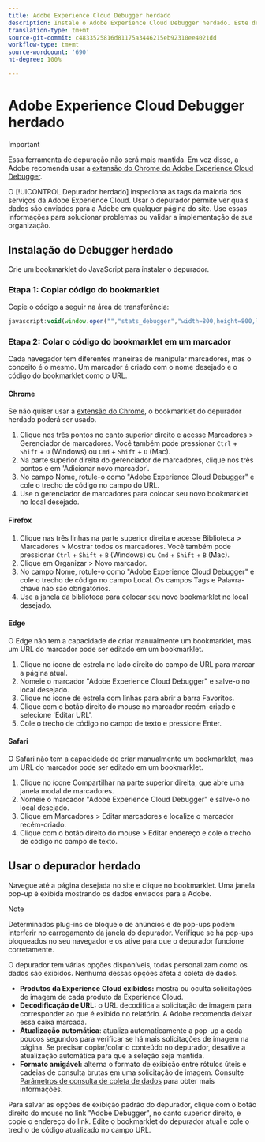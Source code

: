 ```yaml
---
title: Adobe Experience Cloud Debugger herdado
description: Instale o Adobe Experience Cloud Debugger herdado. Este depurador inspeciona as tags do Analytics, Target, Advertising Cloud, Serviço de identidade, DTM e Launch.
translation-type: tm+mt
source-git-commit: c4833525816d81175a3446215eb92310ee4021dd
workflow-type: tm+mt
source-wordcount: '690'
ht-degree: 100%

---
```



# Adobe Experience Cloud Debugger herdado

>[!IMPORTANT]
>
>Essa ferramenta de depuração não será mais mantida. Em vez disso, a Adobe recomenda usar a [extensão do Chrome do Adobe Experience Cloud Debugger](https://docs.adobe.com/content/help/pt-BR/debugger/using/experience-cloud-debugger.html).

O [!UICONTROL Depurador herdado] inspeciona as tags da maioria dos serviços da Adobe Experience Cloud. Usar o depurador permite ver quais dados são enviados para a Adobe em qualquer página do site. Use essas informações para solucionar problemas ou validar a implementação de sua organização.

## Instalação do Debugger herdado

Crie um bookmarklet do JavaScript para instalar o depurador.

### Etapa 1: Copiar código do bookmarklet

Copie o código a seguir na área de transferência:

```JavaScript
javascript:void(window.open("","stats_debugger","width=800,height=800,location=0,menubar=0,status=1,toolbar=0,resizable=1,scrollbars=1").document.write("<script language=\"JavaScript\" id=dbg src=\"https://www.adobetag.com/d1/digitalpulsedebugger/live/DPD.js\"></"+"script>"+"<script language=\"JavaScript\">window.focus();</script>"));
```

### Etapa 2: Colar o código do bookmarklet em um marcador

Cada navegador tem diferentes maneiras de manipular marcadores, mas o conceito é o mesmo. Um marcador é criado com o nome desejado e o código do bookmarklet como o URL.

#### Chrome

Se não quiser usar a [extensão do Chrome](https://docs.adobe.com/content/help/pt-BR/debugger/using/experience-cloud-debugger.html), o bookmarklet do depurador herdado poderá ser usado.

1. Clique nos três pontos no canto superior direito e acesse Marcadores > Gerenciador de marcadores. Você também pode pressionar `Ctrl` + `Shift` + `O` (Windows) ou `Cmd` + `Shift` + `O` (Mac).
2. Na parte superior direita do gerenciador de marcadores, clique nos três pontos e em &#39;Adicionar novo marcador&#39;.
3. No campo Nome, rotule-o como &quot;Adobe Experience Cloud Debugger&quot; e cole o trecho de código no campo do URL.
4. Use o gerenciador de marcadores para colocar seu novo bookmarklet no local desejado.

#### Firefox

1. Clique nas três linhas na parte superior direita e acesse Biblioteca > Marcadores > Mostrar todos os marcadores. Você também pode pressionar `Ctrl` + `Shift` + `B` (Windows) ou `Cmd` + `Shift` + `B` (Mac).
2. Clique em Organizar > Novo marcador.
3. No campo Nome, rotule-o como &quot;Adobe Experience Cloud Debugger&quot; e cole o trecho de código no campo Local. Os campos Tags e Palavra-chave não são obrigatórios.
4. Use a janela da biblioteca para colocar seu novo bookmarklet no local desejado.

#### Edge

O Edge não tem a capacidade de criar manualmente um bookmarklet, mas um URL do marcador pode ser editado em um bookmarklet.

1. Clique no ícone de estrela no lado direito do campo de URL para marcar a página atual.
2. Nomeie o marcador &quot;Adobe Experience Cloud Debugger&quot; e salve-o no local desejado.
3. Clique no ícone de estrela com linhas para abrir a barra Favoritos.
4. Clique com o botão direito do mouse no marcador recém-criado e selecione &#39;Editar URL&#39;.
5. Cole o trecho de código no campo de texto e pressione Enter.

#### Safari

O Safari não tem a capacidade de criar manualmente um bookmarklet, mas um URL do marcador pode ser editado em um bookmarklet.

1. Clique no ícone Compartilhar na parte superior direita, que abre uma janela modal de marcadores.
2. Nomeie o marcador &quot;Adobe Experience Cloud Debugger&quot; e salve-o no local desejado.
3. Clique em Marcadores > Editar marcadores e localize o marcador recém-criado.
4. Clique com o botão direito do mouse > Editar endereço e cole o trecho de código no campo de texto.

## Usar o depurador herdado

Navegue até a página desejada no site e clique no bookmarklet. Uma janela pop-up é exibida mostrando os dados enviados para a Adobe.

>[!NOTE]
>
>Determinados plug-ins de bloqueio de anúncios e de pop-ups podem interferir no carregamento da janela do depurador. Verifique se há pop-ups bloqueados no seu navegador e os ative para que o depurador funcione corretamente.

O depurador tem várias opções disponíveis, todas personalizam como os dados são exibidos. Nenhuma dessas opções afeta a coleta de dados.

* **Produtos da Experience Cloud exibidos:** mostra ou oculta solicitações de imagem de cada produto da Experience Cloud.
* **Decodificação de URL:** o URL decodifica a solicitação de imagem para corresponder ao que é exibido no relatório. A Adobe recomenda deixar essa caixa marcada.
* **Atualização automática**: atualiza automaticamente a pop-up a cada poucos segundos para verificar se há mais solicitações de imagem na página. Se precisar copiar/colar o conteúdo no depurador, desative a atualização automática para que a seleção seja mantida.
* **Formato amigável:** alterna o formato de exibição entre rótulos úteis e cadeias de consulta brutas em uma solicitação de imagem. Consulte [Parâmetros de consulta de coleta de dados](query-parameters.md) para obter mais informações.

Para salvar as opções de exibição padrão do depurador, clique com o botão direito do mouse no link &quot;Adobe Debugger&quot;, no canto superior direito, e copie o endereço do link. Edite o bookmarklet do depurador atual e cole o trecho de código atualizado no campo URL.
